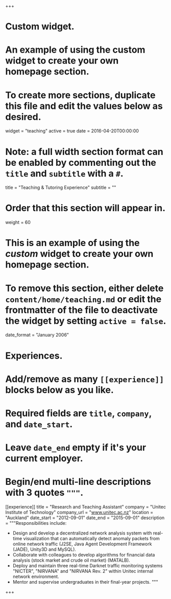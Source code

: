 +++
# Custom widget.
# An example of using the custom widget to create your own homepage section.
# To create more sections, duplicate this file and edit the values below as desired.
widget = "teaching"
active = true
date = 2016-04-20T00:00:00

# Note: a full width section format can be enabled by commenting out the `title` and `subtitle` with a `#`.
title = "Teaching & Tutoring Experience"
subtitle = ""

# Order that this section will appear in.
weight = 60

# This is an example of using the *custom* widget to create your own homepage section.

# To remove this section, either delete `content/home/teaching.md` or edit the frontmatter of the file to deactivate the widget by setting `active = false`.
date_format = "January 2006"
# Experiences.
#   Add/remove as many `[[experience]]` blocks below as you like.
#   Required fields are `title`, `company`, and `date_start`.
#   Leave `date_end` empty if it's your current employer.
#   Begin/end multi-line descriptions with 3 quotes `"""`.

[[experience]]
  title = "Research and Teaching Assistant"
  company = "Unitec Institute of Technology"
  company_url = "www.unitec.ac.nz"
  location = "Auckland"
  date_start = "2012-09-01"
  date_end = "2015-09-01"
  description = """Responsibilities include:
  
  * Design and develop a decentralized network analysis system with real-time visualization that can automatically detect anomaly packets from online network traffic (J2SE, Java Agent Development Framework (JADE), Unity3D and MySQL).
  * Collaborate with colleagues to develop algorithms for financial data analysis (stock market and crude oil market) (MATALB). 
  * Deploy and maintain three real-time Darknet traffic monitoring systems "NICTER", "NIRVANA" and "NIRVANA Rev. 2" within Unitec internal network environment.
  * Mentor and supervise undergraduates in their final-year projects.
  """

+++